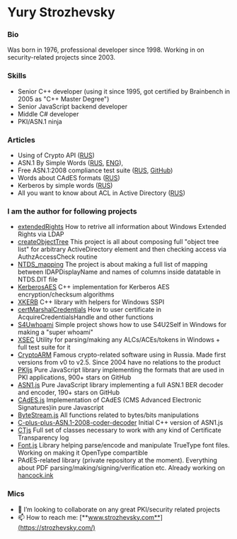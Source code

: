 # Yury Strozhevsky

### Bio
Was born in 1976, professional developer since 1998. Working in on security-related projects since 2003.

### Skills
- Senior C++ developer (using it since 1995, got certified by Brainbench in 2005 as "C++ Master Degree")
- Senior JavaScript backend developer
- Middle C# developer
- PKI/ASN.1 ninja

### Articles
- Using of Crypto API ([RUS](http://rsdn.org/article/crypto/usingcryptoapi.xml))
- ASN.1 By Simple Words ([RUS](https://habr.com/ru/post/150757/), [ENG](https://www.strozhevsky.com/free_docs/asn1_by_simple_words.pdf)),
- Free ASN.1:2008 compliance test suite ([RUS](https://habr.com/ru/post/152907/), [GitHub](https://github.com/YuryStrozhevsky/ASN1-2008-free-test-suite))
- Words about CAdES formats ([RUS](https://habr.com/ru/post/214295/))  
- Kerberos by simple words ([RUS](https://habr.com/ru/articles/803163/))
- All you want to know about ACL in Active Directory ([RUS](https://habr.com/ru/articles/809485/))

### I am the author for following projects

- [extendedRights](https://github.com/YuryStrozhevsky/extendedRights) How to retrive all information about Windows Extended Rights via LDAP
- [createObjectTree](https://github.com/YuryStrozhevsky/createObjectTree) This project is all about composing full "object tree list" for arbitrary ActiveDirectory element and then checking access via AuthzAccessCheck routine
- [NTDS_mapping](https://github.com/YuryStrozhevsky/NTDS_mapping) The project is about making a full list of mapping between lDAPDisplayName and names of columns inside datatable in NTDS.DIT file
- [KerberosAES](https://github.com/YuryStrozhevsky/KerberosAES) C++ implementation for Kerberos AES encryption/checksum algorithms
- [XKERB](https://github.com/YuryStrozhevsky/XKERB) C++ library with helpers for Windows SSPI 
- [certMarshalCredentials](https://github.com/YuryStrozhevsky/certMarshalCredentials) How to user certificate in AcquireCredentialsHandle and other functions
- [S4Uwhoami](https://github.com/YuryStrozhevsky/S4Uwhoami) Simple project shows how to use S4U2Self in Windows for making a "super whoami"
- [XSEC](https://github.com/YuryStrozhevsky/XSEC) Utility for parsing/making any ALCs/ACEs/tokens in Windows + full test suite for it
- [CryptoARM](https://trusted.ru/) Famous crypto-related software using in Russia. Made first versions from v0 to v2.5. Since 2004 have no relations to the product
- [PKIjs](https://github.com/PeculiarVentures/PKI.js) Pure JavaScript library implementing the formats that are used in PKI applications, 900+ stars on GitHub
- [ASN1.js](https://github.com/PeculiarVentures/ASN1.js) Pure JavaScript library implementing a full ASN.1 BER decoder and encoder, 190+ stars on GitHub
- [CAdES.js](https://github.com/PeculiarVentures/CAdES.js) Implementation of CAdES (CMS Advanced Electronic Signatures)in pure Javascript 
- [ByteStream.js](https://github.com/PeculiarVentures/ByteStream.js) All functions related to bytes/bits manipulations
- [C-plus-plus-ASN.1-2008-coder-decoder](https://github.com/YuryStrozhevsky/C-plus-plus-ASN.1-2008-coder-decoder) Initial C++ version of ASN1.js
- [CTjs](https://github.com/YuryStrozhevsky/CTjs) Full set of classes necessary to work with any kind of Certificate Transparency log
- [Font.js](https://github.com/PeculiarVentures/Font.js) Library helping parse/encode and manipulate TrueType font files. Working on making it OpenType compartible
- PAdES-related library (private repository at the moment). Everything about PDF parsing/making/signing/verification etc. Already working on [hancock.ink](https://hancock.ink/)

### Mics

- 👯 I’m looking to collaborate on any great PKI/security related projects
- 📫 How to reach me: [**www.strozhevsky.com**](https://strozhevsky.com/)
